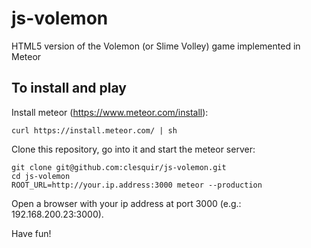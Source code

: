 # js-volemon

HTML5 version of the Volemon (or Slime Volley) game implemented in Meteor

## To install and play

Install meteor (https://www.meteor.com/install):
```
curl https://install.meteor.com/ | sh
```

Clone this repository, go into it and start the meteor server:
```
git clone git@github.com:clesquir/js-volemon.git
cd js-volemon
ROOT_URL=http://your.ip.address:3000 meteor --production
```

Open a browser with your ip address at port 3000 (e.g.: 192.168.200.23:3000).

Have fun!
